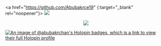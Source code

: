 <a href="https://github.com/Abubakrce19" {:target="_blank" rel="noopener"}>
  <img src="https://user-images.githubusercontent.com/89600478/197259196-0e2f20d8-854b-4f01-8fd0-0458e40a0c6a.png"/>
</a>


 <p align="center">
  <img src="https://capsule-render.vercel.app/api?type=waving&color=gradient&text=Hi%20Abubakr%20Here%20🤍&fontSize=30&height=120&width=100%&section=header"/>
</p></a>

[![An image of @abubakrchan's Holopin badges, which is a link to view their full Holopin profile](https://holopin.me/abubakrchan)](https://holopin.io/@abubakrchan)
